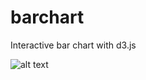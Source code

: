 # barchart
Interactive bar chart with d3.js

![alt text](https://github.com/alexrfling/barchart/img/example.png)
